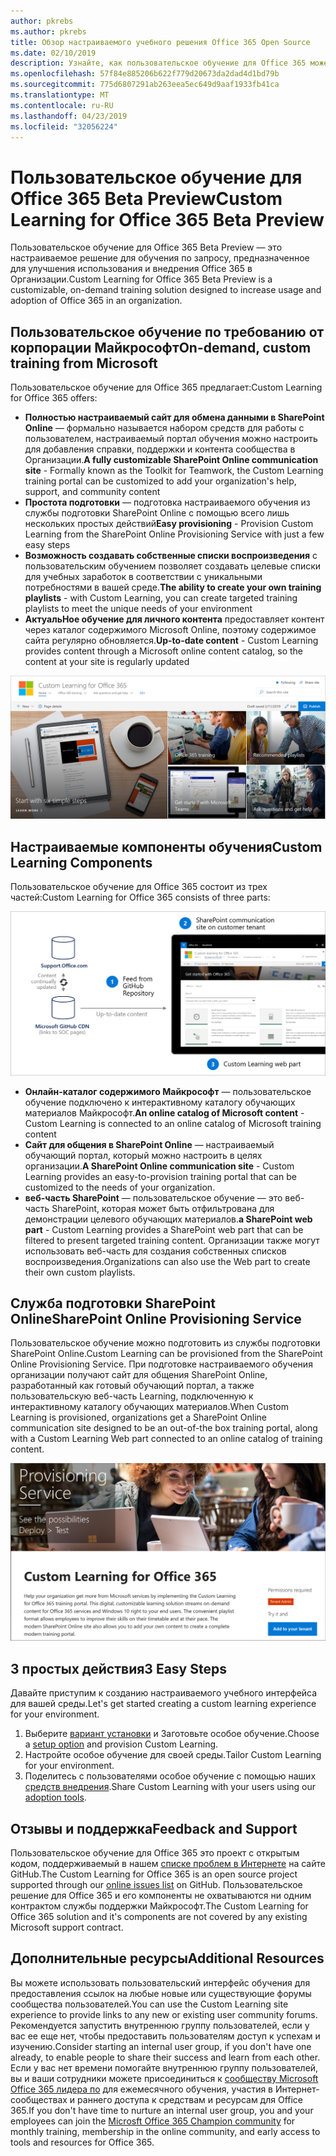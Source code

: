```yaml
---
author: pkrebs
ms.author: pkrebs
title: Обзор настраиваемого учебного решения Office 365 Open Source
ms.date: 02/10/2019
description: Узнайте, как пользовательское обучение для Office 365 может ускорить использование и внедрение Office 365 в вашей организации. Наши решения включают настраиваемую веб-часть SharePoint Online и современный сайт обучения для общения в SharePoint Online, который легко подготовить к работе с клиентом Office 365.
ms.openlocfilehash: 57f84e885206b622f779d20673da2dad4d1bd79b
ms.sourcegitcommit: 775d6807291ab263eea5ec649d9aaf1933fb41ca
ms.translationtype: MT
ms.contentlocale: ru-RU
ms.lasthandoff: 04/23/2019
ms.locfileid: "32056224"
---
```

# <a name="custom-learning-for-office-365-beta-preview"></a><span data-ttu-id="35ccc-104">Пользовательское обучение для Office 365 Beta Preview</span><span class="sxs-lookup"><span data-stu-id="35ccc-104">Custom Learning for Office 365 Beta Preview</span></span>
<span data-ttu-id="35ccc-105">Пользовательское обучение для Office 365 Beta Preview — это настраиваемое решение для обучения по запросу, предназначенное для улучшения использования и внедрения Office 365 в Организации.</span><span class="sxs-lookup"><span data-stu-id="35ccc-105">Custom Learning for Office 365 Beta Preview is a customizable, on-demand training solution designed to increase usage and adoption of Office 365 in an organization.</span></span>  

## <a name="on-demand-custom-training-from-microsoft"></a><span data-ttu-id="35ccc-106">Пользовательское обучение по требованию от корпорации Майкрософт</span><span class="sxs-lookup"><span data-stu-id="35ccc-106">On-demand, custom training from Microsoft</span></span>

<span data-ttu-id="35ccc-107">Пользовательское обучение для Office 365 предлагает:</span><span class="sxs-lookup"><span data-stu-id="35ccc-107">Custom Learning for Office 365 offers:</span></span>

- <span data-ttu-id="35ccc-108">**Полностью настраиваемый сайт для обмена данными в SharePoint Online** — формально называется набором средств для работы с пользователем, настраиваемый портал обучения можно настроить для добавления справки, поддержки и контента сообщества в Организации.</span><span class="sxs-lookup"><span data-stu-id="35ccc-108">**A fully customizable SharePoint Online communication site** - Formally known as the Toolkit for Teamwork, the Custom Learning training portal can be customized to add your organization's help, support, and community content</span></span>
- <span data-ttu-id="35ccc-109">**Простота подготовки** — подготовка настраиваемого обучения из службы подготовки SharePoint Online с помощью всего лишь нескольких простых действий</span><span class="sxs-lookup"><span data-stu-id="35ccc-109">**Easy provisioning** - Provision Custom Learning from the SharePoint Online Provisioning Service with just a few easy steps</span></span>
- <span data-ttu-id="35ccc-110">**Возможность создавать собственные списки воспроизведения** с пользовательским обучением позволяет создавать целевые списки для учебных заработок в соответствии с уникальными потребностями в вашей среде.</span><span class="sxs-lookup"><span data-stu-id="35ccc-110">**The ability to create your own training playlists** - with Custom Learning, you can create targeted training playlists to meet the unique needs of your environment</span></span>
- <span data-ttu-id="35ccc-111">**АктуальНое обучение для личного контента** предоставляет контент через каталог содержимого Microsoft Online, поэтому содержимое сайта регулярно обновляется.</span><span class="sxs-lookup"><span data-stu-id="35ccc-111">**Up-to-date content** - Custom Learning provides content through a Microsoft online content catalog, so the content at your site is regularly updated</span></span>

![кг-интродуЦинг. png](media/cg-introducing.png)

## <a name="custom-learning-components"></a><span data-ttu-id="35ccc-113">Настраиваемые компоненты обучения</span><span class="sxs-lookup"><span data-stu-id="35ccc-113">Custom Learning Components</span></span>
<span data-ttu-id="35ccc-114">Пользовательское обучение для Office 365 состоит из трех частей:</span><span class="sxs-lookup"><span data-stu-id="35ccc-114">Custom Learning for Office 365 consists of three parts:</span></span> 

![кг-ховитворкс. png](media/cg-howitworks.png)

- <span data-ttu-id="35ccc-116">**Онлайн-каталог содержимого Майкрософт** — пользовательское обучение подключено к интерактивному каталогу обучающих материалов Майкрософт.</span><span class="sxs-lookup"><span data-stu-id="35ccc-116">**An online catalog of Microsoft content** - Custom Learning is connected to an online catalog of Microsoft training content</span></span>
- <span data-ttu-id="35ccc-117">**Сайт для общения в SharePoint Online** — настраиваемый обучающий портал, который можно настроить в целях организации.</span><span class="sxs-lookup"><span data-stu-id="35ccc-117">**A SharePoint Online communication site** - Custom Learning provides an easy-to-provision training portal that can be customized to the needs of your organization.</span></span>
- <span data-ttu-id="35ccc-118">**веб-часть SharePoint** — пользовательское обучение — это веб-часть SharePoint, которая может быть отфильтрована для демонстрации целевого обучающих материалов.</span><span class="sxs-lookup"><span data-stu-id="35ccc-118">**a SharePoint web part** - Custom Learning provides a SharePoint web part that can be filtered to present targeted training content.</span></span> <span data-ttu-id="35ccc-119">Организации также могут использовать веб-часть для создания собственных списков воспроизведения.</span><span class="sxs-lookup"><span data-stu-id="35ccc-119">Organizations can also use the Web part to create their own custom playlists.</span></span>

## <a name="sharepoint-online-provisioning-service"></a><span data-ttu-id="35ccc-120">Служба подготовки SharePoint Online</span><span class="sxs-lookup"><span data-stu-id="35ccc-120">SharePoint Online Provisioning Service</span></span> 
<span data-ttu-id="35ccc-121">Пользовательское обучение можно подготовить из службы подготовки SharePoint Online.</span><span class="sxs-lookup"><span data-stu-id="35ccc-121">Custom Learning can be provisioned from the SharePoint Online Provisioning Service.</span></span> <span data-ttu-id="35ccc-122">При подготовке настраиваемого обучения организации получают сайт для общения SharePoint Online, разработанный как готовый обучающий портал, а также пользовательскую веб-часть Learning, подключенную к интерактивному каталогу обучающих материалов.</span><span class="sxs-lookup"><span data-stu-id="35ccc-122">When Custom Learning is provisioned, organizations get a SharePoint Online communication site designed to be an out-of-the box training portal, along with a Custom Learning Web part connected to an online catalog of training content.</span></span> 

![кг-провисион. png](media/cg-provision.png)

## <a name="3-easy-steps"></a><span data-ttu-id="35ccc-124">3 простых действия</span><span class="sxs-lookup"><span data-stu-id="35ccc-124">3 Easy Steps</span></span>
<span data-ttu-id="35ccc-125">Давайте приступим к созданию настраиваемого учебного интерфейса для вашей среды.</span><span class="sxs-lookup"><span data-stu-id="35ccc-125">Let's get started creating a custom learning experience for your environment.</span></span>
1. <span data-ttu-id="35ccc-126">Выберите [вариант установки](custom_setupoptions.md) и Заготовьте особое обучение.</span><span class="sxs-lookup"><span data-stu-id="35ccc-126">Choose a [setup option](custom_setupoptions.md) and provision Custom Learning.</span></span>  
2. <span data-ttu-id="35ccc-127">Настройте особое обучение для своей среды.</span><span class="sxs-lookup"><span data-stu-id="35ccc-127">Tailor Custom Learning for your environment.</span></span>
3. <span data-ttu-id="35ccc-128">Поделитесь с пользователями особое обучение с помощью наших [средств внедрения](driveadoption.md).</span><span class="sxs-lookup"><span data-stu-id="35ccc-128">Share Custom Learning with your users using our [adoption tools](driveadoption.md).</span></span>

## <a name="feedback-and-support"></a><span data-ttu-id="35ccc-129">Отзывы и поддержка</span><span class="sxs-lookup"><span data-stu-id="35ccc-129">Feedback and Support</span></span>

<span data-ttu-id="35ccc-130">Пользовательское обучение для Office 365 это проект с открытым кодом, поддерживаемый в нашем [списке проблем в Интернете](https://aka.ms/CustomLearningHelp) на сайте GitHub.</span><span class="sxs-lookup"><span data-stu-id="35ccc-130">The Custom Learning for Office 365 is an open source project supported through our [online issues list](https://aka.ms/CustomLearningHelp) on GitHub.</span></span> <span data-ttu-id="35ccc-131">Пользовательское решение для Office 365 и его компоненты не охватываются ни одним контрактом службы поддержки Майкрософт.</span><span class="sxs-lookup"><span data-stu-id="35ccc-131">The Custom Learning for Office 365 solution and it's components are not covered by any existing Microsoft support contract.</span></span>  

## <a name="additional-resources"></a><span data-ttu-id="35ccc-132">Дополнительные ресурсы</span><span class="sxs-lookup"><span data-stu-id="35ccc-132">Additional Resources</span></span>
<span data-ttu-id="35ccc-133">Вы можете использовать пользовательский интерфейс обучения для предоставления ссылок на любые новые или существующие форумы сообщества пользователей.</span><span class="sxs-lookup"><span data-stu-id="35ccc-133">You can use the Custom Learning site experience to provide links to any new or existing user community forums.</span></span> <span data-ttu-id="35ccc-134">Рекомендуется запустить внутреннюю группу пользователей, если у вас ее еще нет, чтобы предоставить пользователям доступ к успехам и изучению.</span><span class="sxs-lookup"><span data-stu-id="35ccc-134">Consider starting an internal user group, if you don't have one already, to enable people to share their success and learn from each other.</span></span>  <span data-ttu-id="35ccc-135">Если у вас нет времени помогайте внутреннюю группу пользователей, вы и ваши сотрудники можете присоединиться к [сообществу Microsoft Office 365 лидера по](https://aka.ms/O365Champions) для ежемесячного обучения, участия в Интернет-сообществах и раннего доступа к средствам и ресурсам для Office 365.</span><span class="sxs-lookup"><span data-stu-id="35ccc-135">If you don't have time to nurture an internal user group, you and your employees can join the [Microsft Office 365 Champion community](https://aka.ms/O365Champions) for monthly training, membership in the online community, and early access to tools and resources for Office 365.</span></span>